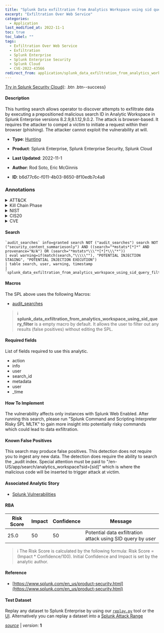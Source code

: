 ```yaml
---
title: "Splunk Data exfiltration from Analytics Workspace using sid query"
excerpt: "Exfiltration Over Web Service"
categories:
  - Application
last_modified_at: 2022-11-1
toc: true
toc_label: ""
tags:
  - Exfiltration Over Web Service
  - Exfiltration
  - Splunk Enterprise
  - Splunk Enterprise Security
  - Splunk Cloud
  - CVE-2022-43566
redirect_from: application/splunk_data_exfiltration_from_analytics_workspace_using_sid_query/
---
```




[Try in Splunk Security Cloud](https://www.splunk.com/en_us/cyber-security.html){: .btn .btn--success}

#### Description

This hunting search allows operator to discover attempts to exfiltrate data by executing a prepositioned malicious search ID in Analytic Workspace in Splunk Enterprise versions 8.2.9,8.1.12,9.0.2. The attack is browser-based. It requires the attacker to compel a victim to initiate a request within their browser (phishing). The attacker cannot exploit the vulnerability at will.

- **Type**: [Hunting](https://github.com/splunk/security_content/wiki/Detection-Analytic-Types)
- **Product**: Splunk Enterprise, Splunk Enterprise Security, Splunk Cloud

- **Last Updated**: 2022-11-1
- **Author**: Rod Soto, Eric McGinnis
- **ID**: b6d77c6c-f011-4b03-8650-8f10edb7c4a8

### Annotations
<details>
  <summary>ATT&CK</summary>

<div markdown="1">

#### [ATT&CK](https://attack.mitre.org/)

| ID          | Technique   | Tactic         |
| ----------- | ----------- |--------------- |
| [T1567](https://attack.mitre.org/techniques/T1567/) | Exfiltration Over Web Service | Exfiltration |

</div>
</details>


<details>
  <summary>Kill Chain Phase</summary>

<div markdown="1">

* Actions On Objectives


</div>
</details>


<details>
  <summary>NIST</summary>

<div markdown="1">

* DE.AE



</div>
</details>

<details>
  <summary>CIS20</summary>

<div markdown="1">

* CIS 10



</div>
</details>

<details>
  <summary>CVE</summary>

<div markdown="1">

| ID          | Summary | [CVSS](https://nvd.nist.gov/vuln-metrics/cvss) |
| ----------- | ----------- | -------------- |
| [CVE-2022-43566](https://nvd.nist.gov/vuln/detail/CVE-2022-43566) | In Splunk Enterprise versions below 8.2.9, 8.1.12, and 9.0.2, an authenticated user can run risky commands using a more privileged user’s permissions to bypass SPL safeguards for risky commands https://docs.splunk.com/Documentation/SplunkCloud/latest/Security/SPLsafeguards in the Analytics Workspace. The vulnerability requires the attacker to phish the victim by tricking them into initiating a request within their browser. The attacker cannot exploit the vulnerability at will. | None |



</div>
</details>


#### Search

```
`audit_searches` info=granted search NOT ("audit_searches") search NOT ("security_content_summariesonly") AND ((search="*mstats*[*]*" AND provenance="N/A") OR (search="*mstats*\\\"*[*]*\\\"*"))
| eval warning=if(match(search,"\\\\\""), "POTENTIAL INJECTION STAGING", "POTENTIAL INJECTION EXECUTION") 
| table search, user, warning, timestamp 
| `splunk_data_exfiltration_from_analytics_workspace_using_sid_query_filter`
```

#### Macros
The SPL above uses the following Macros:
* [audit_searches](https://github.com/splunk/security_content/blob/develop/macros/audit_searches.yml)

> :information_source:
> **splunk_data_exfiltration_from_analytics_workspace_using_sid_query_filter** is a empty macro by default. It allows the user to filter out any results (false positives) without editing the SPL.



#### Required fields
List of fields required to use this analytic.
* action
* info
* user
* search_id
* metadata
* user
* _time



#### How To Implement
The vulnerability affects only instances with Splunk Web Enabled.  After running this search, please run &#34;Splunk Command and Scripting Interpreter Risky SPL MLTK&#34; to gain more insight into potentially risky commands which could lead to data exfiltration.
#### Known False Positives
This search may produce false positives.  This detection does not require you to ingest any new data. The detection does require the ability to search the _audit index. Special attention must be paid to &#34;/en-US/app/search/analytics_workspace?sid=[sid]&#34; which is where the malicious code will be inserted to trigger attack at victim.

#### Associated Analytic Story
* [Splunk Vulnerabilities](/stories/splunk_vulnerabilities)




#### RBA

| Risk Score  | Impact      | Confidence   | Message      |
| ----------- | ----------- |--------------|--------------|
| 25.0 | 50 | 50 | Potential data exfiltration attack using SID query by $user$ |


> :information_source:
> The Risk Score is calculated by the following formula: Risk Score = (Impact * Confidence/100). Initial Confidence and Impact is set by the analytic author.


#### Reference

* [https://www.splunk.com/en_us/product-security.html](https://www.splunk.com/en_us/product-security.html)



#### Test Dataset
Replay any dataset to Splunk Enterprise by using our [`replay.py`](https://github.com/splunk/attack_data#using-replaypy) tool or the [UI](https://github.com/splunk/attack_data#using-ui).
Alternatively you can replay a dataset into a [Splunk Attack Range](https://github.com/splunk/attack_range#replay-dumps-into-attack-range-splunk-server)




[*source*](https://github.com/splunk/security_content/tree/develop/detections/application/splunk_data_exfiltration_from_analytics_workspace_using_sid_query.yml) \| *version*: **1**